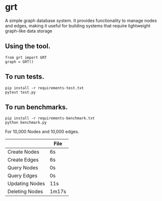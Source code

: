 # grt

A simple graph database system. It provides functionality to manage nodes and edges,
making it useful for building systems that require lightweight graph-like data storage

## Using the tool.

    from grt import GRT
    graph = GRT()
    

## To run tests.

    pip install -r requirements-test.txt
    pytest test.py

## To run benchmarks.

    pip install -r requirements-benchmark.txt
    python benchmark.py

For 10,000 Nodes and 10,000 edges.

|                   | File  |
|---                |---    |
| Create Nodes      | 6s    |
| Create Edges      | 6s    |
| Query Nodes       | 0s    |
| Query Edges       | 0s    |
| Updating Nodes    | 11s   |
| Deleting Nodes    | 1m17s |
